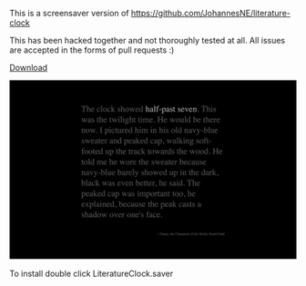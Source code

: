 This is a screensaver version of https://github.com/JohannesNE/literature-clock

This has been hacked together and not thoroughly tested at all. All issues are accepted in the forms of pull requests :)


[Download](https://github.com/zats/LiteratureClock/releases/download/0.2/LiteratureClock.saver.zip)

![](screen.png)

To install double click LiteratureClock.saver
